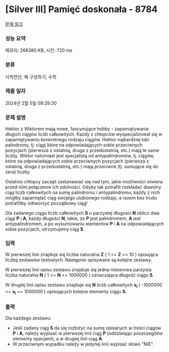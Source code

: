 # [Silver III] Pamięć doskonała - 8784 

[문제 링크](https://www.acmicpc.net/problem/8784) 

### 성능 요약

메모리: 268380 KB, 시간: 720 ms

### 분류

사칙연산, 해 구성하기, 수학

### 제출 일자

2024년 2월 5일 09:29:30

### 문제 설명

<p>Hektor z Wiktorem mają nowe, fascynujące hobby - zapamiętywanie długich ciągów liczb całkowitych. Każdy z chłopców wyspecjalizował się w zapamiętywaniu konkretnego rodzaju ciągów. Hektor najbardziej lubi palindromy, tj. ciągi które na odpowiadających sobie przeciwnych pozycjach (pierwsza z ostatnią, druga z przedostatnią, etc.) mają te same liczby. Wiktor natomiast jest specjalistą od antypalindromów, tj. ciągów, które na odpowiadających sobie przeciwnych pozycjach (pierwsza z ostatnią, druga z przedostatnią, etc.) mają przeciwne (tj. sumujące się do zera) liczby.</p>

<p>Ostatnio chłopcy zaczęli zastanawiać się nad tym, jakie możliwości otwiera przed nimi połączenie ich zdolności. Gdyby tak potrafili rozkładać dowolny ciąg liczb całkowitych na sumę palindromu i antypalindromu, każdy z nich mógłby zapamiętać ciąg swojego ulubionego rodzaju, a razem bez trudu potrafiliby odtworzyć początkowy ciąg!</p>

<p>Dla zadanego ciągu liczb całkowitych <strong>S</strong> o parzystej długości <strong>N </strong>oblicz dwa ciągi <strong>P</strong> i <strong>A</strong>, każdy długości <strong>N</strong>, takie, że <strong>P</strong> jest palindromem, <strong>A</strong> jest antypalindromem, a po wysumowaniu elementów <strong>P</strong> i <strong>A</strong> na odpowiadających sobie pozycjach, otrzymujemy ciąg <strong>S</strong>.</p>

### 입력 

 <p>W pierwszej linii znajduje się liczba naturalna <strong>Z</strong> ( 1 <= <strong>Z</strong> <= 10 ) opisująca liczbę zestawów testowych. Następnie opisywane są kolejne zestawy.</p>

<p>W pierwszej linii opisu zestawu znajduje się jedna niezerowa parzysta liczba naturalna <strong>N</strong> ( 1 <= <strong>N</strong> <= 1000000 ) oznaczająca długość ciągu <strong>S</strong>.</p>

<p>W drugiej linii opisu zestawu znajduje się <strong>N</strong> liczb całkowitych <strong>s<sub>i</sub></strong> ( -1000000 <= <strong>s<sub>i</sub></strong> <= 1000000 ) opisujących kolejne elementy ciągu <strong>S</strong>.</p>

### 출력 

 <p>Dla każdego zestawu:</p>

<ul>
	<li>Jeśli zadany ciąg <strong>S</strong> da się rozłożyć na sumę opisanych w treści ciągów <strong>P</strong> i <strong>A</strong>, należy wypisać w pierwszej linii ciąg <strong>P</strong> (oddzielając poszczególne elementy spacjami), a w drugiej linii ciąg <strong>A</strong>.</li>
	<li>W przeciwnym wypadku należy w jedynej linii wypisać słowo "NIE".</li>
</ul>

